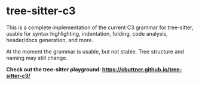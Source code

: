 # tree-sitter-c3
This is a complete implementation of the current C3 grammar for tree-sitter, usable for syntax highlighting, indentation, folding, code analysis, header/docs generation, and more.

At the moment the grammar is usable, but not stable. Tree structure and naming may still change.

**Check out the tree-sitter playground: https://cbuttner.github.io/tree-sitter-c3/**